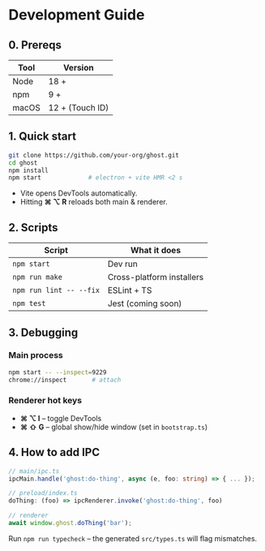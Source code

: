 # Development Guide

## 0. Prereqs

| Tool | Version |
|------|---------|
| Node | 18 +    |
| npm  | 9 +     |
| macOS| 12 + (Touch ID) |

## 1. Quick start

```bash
git clone https://github.com/your-org/ghost.git
cd ghost
npm install
npm start             # electron + vite HMR <2 s
````

* Vite opens DevTools automatically.
* Hitting **⌘ ⌥ R** reloads both main & renderer.

## 2. Scripts

| Script                  | What it does              |
| ----------------------- | ------------------------- |
| `npm start`             | Dev run                   |
| `npm run make`          | Cross-platform installers |
| `npm run lint -- --fix` | ESLint + TS               |
| `npm test`              | Jest (coming soon)        |

## 3. Debugging

### Main process

```bash
npm start -- --inspect=9229
chrome://inspect       # attach
```

### Renderer hot keys

* **⌘ ⌥ I** – toggle DevTools
* **⌘ ⇧ G** – global show/hide window (set in `bootstrap.ts`)

## 4. How to add IPC

```ts
// main/ipc.ts
ipcMain.handle('ghost:do-thing', async (e, foo: string) => { ... });

// preload/index.ts
doThing: (foo) => ipcRenderer.invoke('ghost:do-thing', foo)

// renderer
await window.ghost.doThing('bar');
```

Run `npm run typecheck` – the generated `src/types.ts` will flag mismatches.